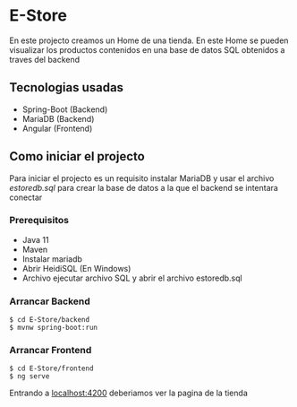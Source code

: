 # E-Store


En este projecto creamos un Home de una tienda. En este Home se pueden visualizar los productos contenidos en una base de datos SQL obtenidos a traves del backend


## Tecnologias usadas
* Spring-Boot (Backend)
* MariaDB (Backend)
* Angular (Frontend)

## Como iniciar el projecto

Para iniciar el projecto es un requisito instalar MariaDB
y usar el archivo *estoredb.sql* para crear la base de datos a la que el backend se intentara conectar

### Prerequisitos 
* Java 11
* Maven
* Instalar mariadb
* Abrir HeidiSQL (En Windows)
* Archivo ejecutar archivo SQL y abrir el archivo estoredb.sql

### Arrancar Backend
	$ cd E-Store/backend
	$ mvnw spring-boot:run
### Arrancar Frontend
	$ cd E-Store/frontend
	$ ng serve

Entrando a [localhost:4200](https://localhost:4200) deberiamos ver la pagina de la tienda
